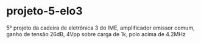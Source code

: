 # projeto-5-elo3

5° projeto da cadeira de eletrônica 3 do IME, amplificador emissor comum, ganho de tensão 26dB, 4Vpp sobre carga de 1k, polo acima de 4.2MHz
